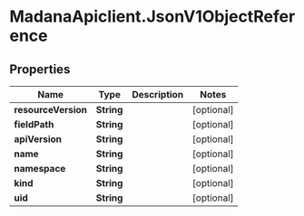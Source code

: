 # MadanaApiclient.JsonV1ObjectReference

## Properties

Name | Type | Description | Notes
------------ | ------------- | ------------- | -------------
**resourceVersion** | **String** |  | [optional] 
**fieldPath** | **String** |  | [optional] 
**apiVersion** | **String** |  | [optional] 
**name** | **String** |  | [optional] 
**namespace** | **String** |  | [optional] 
**kind** | **String** |  | [optional] 
**uid** | **String** |  | [optional] 


